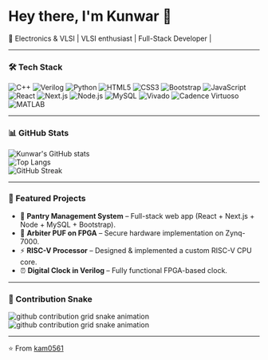 # Hey there, I'm Kunwar 👋  

🚀 Electronics & VLSI | VLSI enthusiast | Full-Stack Developer |

---
### 🛠️ Tech Stack
![C++](https://img.shields.io/badge/C++-00599C?style=for-the-badge&logo=cplusplus&logoColor=white)
![Verilog](https://img.shields.io/badge/Verilog-EE1B22?style=for-the-badge&logoColor=white)
![Python](https://img.shields.io/badge/Python-3776AB?style=for-the-badge&logo=python&logoColor=white)
![HTML5](https://img.shields.io/badge/HTML5-E34F26?style=for-the-badge&logo=html5&logoColor=white)
![CSS3](https://img.shields.io/badge/CSS3-1572B6?style=for-the-badge&logo=css3&logoColor=white)
![Bootstrap](https://img.shields.io/badge/Bootstrap-7952B3?style=for-the-badge&logo=bootstrap&logoColor=white)
![JavaScript](https://img.shields.io/badge/JavaScript-F7DF1E?style=for-the-badge&logo=javascript&logoColor=black)
![React](https://img.shields.io/badge/React-20232A?style=for-the-badge&logo=react&logoColor=61DAFB)
![Next.js](https://img.shields.io/badge/Next.js-000000?style=for-the-badge&logo=nextdotjs&logoColor=white)
![Node.js](https://img.shields.io/badge/Node.js-339933?style=for-the-badge&logo=nodedotjs&logoColor=white)
![MySQL](https://img.shields.io/badge/MySQL-4479A1?style=for-the-badge&logo=mysql&logoColor=white)
![Vivado](https://img.shields.io/badge/Xilinx_Vivado-FCC624?style=for-the-badge&logo=xilinx&logoColor=black)
![Cadence Virtuoso](https://img.shields.io/badge/Cadence_Virtuoso-FF0000?style=for-the-badge&logo=cirrus&logoColor=white)
![MATLAB](https://img.shields.io/badge/MATLAB-0076A8?style=for-the-badge&logo=mathworks&logoColor=white)

---

### 📊 GitHub Stats
![Kunwar's GitHub stats](https://github-readme-stats.vercel.app/api?username=kam0561&show_icons=true&theme=radical)  
![Top Langs](https://github-readme-stats.vercel.app/api/top-langs/?username=kam0561&layout=compact&theme=radical)  
![GitHub Streak](https://github-readme-streak-stats.herokuapp.com/?user=kam0561&theme=radical)  

---

### 🚀 Featured Projects
- 🥫 **Pantry Management System** – Full-stack web app (React + Next.js + Node + MySQL + Bootstrap).  
- 🔐 **Arbiter PUF on FPGA** – Secure hardware implementation on Zynq-7000.  
- ⚡ **RISC-V Processor** – Designed & implemented a custom RISC-V CPU core.  
- ⏰ **Digital Clock in Verilog** – Fully functional FPGA-based clock.  

---

### 🐍 Contribution Snake
![github contribution grid snake animation](https://raw.githubusercontent.com/YOUR_USERNAME/YOUR_USERNAME/output/github-contribution-grid-snake-dark.svg#gh-dark-mode-only)
![github contribution grid snake animation](https://raw.githubusercontent.com/YOUR_USERNAME/YOUR_USERNAME/output/github-contribution-grid-snake.svg#gh-light-mode-only)

---

⭐ From [kam0561](https://github.com/kam0561)  

